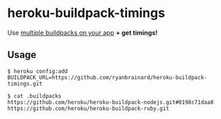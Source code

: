 # heroku-buildpack-timings

Use [multiple buildpacks on your app](https://github.com/ddollar/heroku-buildpack-multi) **+ get timings!**

## Usage

    $ heroku config:add BUILDPACK_URL=https://github.com/ryanbrainard/heroku-buildpack-timings.git

    $ cat .buildpacks
    https://github.com/heroku/heroku-buildpack-nodejs.git#0198c71daa8
    https://github.com/heroku/heroku-buildpack-ruby.git

